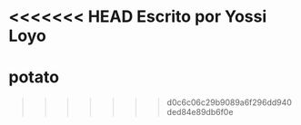 <<<<<<< HEAD
Escrito por Yossi Loyo
=======
# potato
>>>>>>> d0c6c06c29b9089a6f296dd940ded84e89db6f0e
